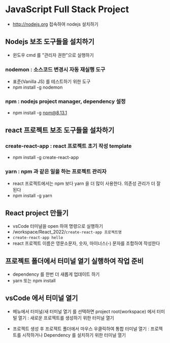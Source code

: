 # JavaScript Full Stack Project
* http://nodejs.org 접속하여 nodejs 설치하기

## Nodejs 보조 도구들을 설치하기
* 윈도우 cmd 를 "관리자 권한"으로 실행하기

### nodemon : 소스코드 변경시 자동 재실행 도구
* 표준(Vanilla JS) 를 테스트하기 위한 도구
* npm install -g nodemon

### npm : nodejs project manager, dependency 설정
* npm install -g npm@8.13.1

## react 프로젝트 보조 도구들을 설차하기
### create-react-app : react 프로젝트 초기 작성 template
* npm install -g create-react-app

### yarn : npm 과 같은 일을 하는 프로젝트 관리자
* react 프로젝트에서는 npm 보다 yarn 을 더 많이 사용한다. 의존성 관리가 더 잘 된다
* npm install -g yarn

## React project 만들기
* vsCode 터미널을 open 하여 명령으로 실행하기
* /workspace/React_2022/```create-react-app 프로젝트명```
* ```create-react-app hello```
* react 프로젝트 이름은 영문소문자, 숫자, 마이너스(-) 문자를 조합하여 작성한다

## 프로젝트 폴더에서 터미널 열기 실행하여 작업 준비 
* dependency 를 한번 더 새롭게 업데이트 하기
* yarn 또는 npm install


## vsCode 에서 터미널 열기
* 메뉴에서 터미널/새 터미널 열기 를 선택하면 project root(workspace) 에서 터미털 열기 : 새로운 프로젝트를 생성하기 위한 터미널 열기

* 프로젝트 생성 후 프로젝트 폴더에서 마우스 우클릭하여 통합 터미널 열기 : 프로젝트를 시작하거나 Dependency 를 설치하기 위한 터미널 열기





